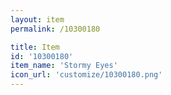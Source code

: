 ```yaml
---
layout: item
permalink: /10300180

title: Item
id: '10300180'
item_name: 'Stormy Eyes'
icon_url: 'customize/10300180.png'
---
```

